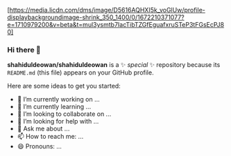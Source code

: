 [https://media.licdn.com/dms/image/D5616AQHXI5k_voGlUw/profile-displaybackgroundimage-shrink_350_1400/0/1672210371077?e=1710979200&v=beta&t=mul3ysmtb7IacTibTZGfEguafxruSTeP3tFGsEcPJ80]
### Hi there 👋

**shahiduldeowan/shahiduldeowan** is a ✨ _special_ ✨ repository because its `README.md` (this file) appears on your GitHub profile.

Here are some ideas to get you started:

- 🔭 I’m currently working on ...
- 🌱 I’m currently learning ...
- 👯 I’m looking to collaborate on ...
- 🤔 I’m looking for help with ...
- 💬 Ask me about ...
- 📫 How to reach me: ...
- 😄 Pronouns: ...
